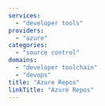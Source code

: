 ```yaml
---
services:
  - "developer tools"
providers:
  - "azure"
categories:
  - "source control"
domains:
  - "developer toolchain"
  - "devops"
title: "Azure Repos"
linkTitle: "Azure Repos"
---
```

